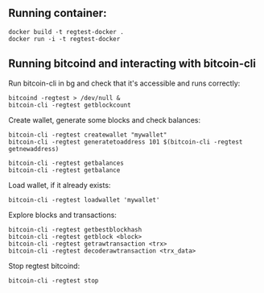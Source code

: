 ## Running container:
```
docker build -t regtest-docker . 
docker run -i -t regtest-docker 
```

## Running bitcoind and interacting with bitcoin-cli

Run bitcoin-cli in bg and check that it's accessible and runs correctly:
```
bitcoind -regtest > /dev/null &
bitcoin-cli -regtest getblockcount
```

Create wallet, generate some blocks and check balances:
```
bitcoin-cli -regtest createwallet "mywallet"
bitcoin-cli -regtest generatetoaddress 101 $(bitcoin-cli -regtest getnewaddress)

bitcoin-cli -regtest getbalances
bitcoin-cli -regtest getbalance
```

Load wallet, if it already exists:
```
bitcoin-cli -regtest loadwallet 'mywallet'
```

Explore blocks and transactions:
```
bitcoin-cli -regtest getbestblockhash
bitcoin-cli -regtest getblock <block>
bitcoin-cli -regtest getrawtransaction <trx>
bitcoin-cli -regtest decoderawtransaction <trx_data>
```

Stop regtest bitcoind:
```
bitcoin-cli -regtest stop
```